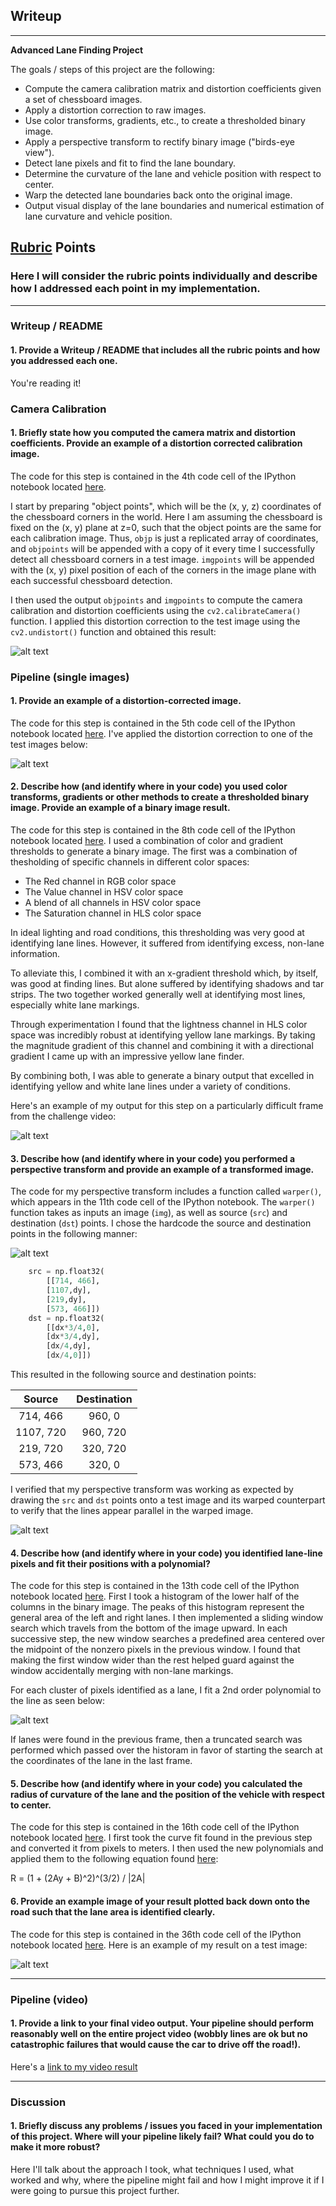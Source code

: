 ## Writeup

---

**Advanced Lane Finding Project**

The goals / steps of this project are the following:

* Compute the camera calibration matrix and distortion coefficients given a set of chessboard images.
* Apply a distortion correction to raw images.
* Use color transforms, gradients, etc., to create a thresholded binary image.
* Apply a perspective transform to rectify binary image ("birds-eye view").
* Detect lane pixels and fit to find the lane boundary.
* Determine the curvature of the lane and vehicle position with respect to center.
* Warp the detected lane boundaries back onto the original image.
* Output visual display of the lane boundaries and numerical estimation of lane curvature and vehicle position.

[//]: # (Image References)

[image1]: ./examples/calibration17_undistorted.png "Undistorted"
[image2]: ./test_images/straight_lines2_undist.png "Road Transformed"
[image3]: ./examples/challenge_video_37_thresholding.png "Binary Example"
[image4]: ./examples/straight_lines2_binary_warped.png "Warp Example"
[image7]: ./examples/straight_lines2_warp_matrix_points.jpg "Points Example"
[image5]: ./examples/straight_lines2_fit.png "Fit Example"
[image6]: ./examples/straight_lines2_lanes.png "Output"
[video1]: ./project_video.mp4 "Video"

## [Rubric](https://review.udacity.com/#!/rubrics/571/view) Points

### Here I will consider the rubric points individually and describe how I addressed each point in my implementation.  

---

### Writeup / README

#### 1. Provide a Writeup / README that includes all the rubric points and how you addressed each one.

You're reading it!

### Camera Calibration

#### 1. Briefly state how you computed the camera matrix and distortion coefficients. Provide an example of a distortion corrected calibration image.

The code for this step is contained in the 4th code cell of the IPython notebook located [here](./Advanced_Lane_Lines.ipynb).

I start by preparing "object points", which will be the (x, y, z) coordinates of the chessboard corners in the world. Here I am assuming the chessboard is fixed on the (x, y) plane at z=0, such that the object points are the same for each calibration image.  Thus, `objp` is just a replicated array of coordinates, and `objpoints` will be appended with a copy of it every time I successfully detect all chessboard corners in a test image.  `imgpoints` will be appended with the (x, y) pixel position of each of the corners in the image plane with each successful chessboard detection.  

I then used the output `objpoints` and `imgpoints` to compute the camera calibration and distortion coefficients using the `cv2.calibrateCamera()` function.  I applied this distortion correction to the test image using the `cv2.undistort()` function and obtained this result: 

![alt text][image1]

### Pipeline (single images)

#### 1. Provide an example of a distortion-corrected image.

The code for this step is contained in the 5th code cell of the IPython notebook located [here](./Advanced_Lane_Lines.ipynb). I've applied the distortion correction to one of the test images below:

![alt text][image2]

#### 2. Describe how (and identify where in your code) you used color transforms, gradients or other methods to create a thresholded binary image.  Provide an example of a binary image result.

The code for this step is contained in the 8th code cell of the IPython notebook located [here](./Advanced_Lane_Lines.ipynb).
I used a combination of color and gradient thresholds to generate a binary image. The first was a combination of thesholding of specific channels in different color spaces:
- The Red channel in RGB color space
- The Value channel in HSV color space
- A blend of all channels in HSV color space
- The Saturation channel in HLS color space

In ideal lighting and road conditions, this thresholding was very good at identifying lane lines. However, it suffered from identifying excess, non-lane information.

To alleviate this, I combined it with an x-gradient threshold which, by itself, was good at finding lines. But alone suffered by identifying shadows and tar strips. The two together worked generally well at identifying most lines, especially white lane markings.

Through experimentation I found that the lightness channel in HLS color space was incredibly robust at identifying yellow lane markings. By taking the magnitude gradient of this channel and combining it with a directional gradient I came up with an impressive yellow lane finder.

By combining both, I was able to generate a binary output that excelled in identifying yellow and white lane lines under a variety of conditions.

Here's an example of my output for this step on a particularly difficult frame from the challenge video:

![alt text][image3]

#### 3. Describe how (and identify where in your code) you performed a perspective transform and provide an example of a transformed image.

The code for my perspective transform includes a function called `warper()`, which appears in the 11th code cell of the IPython notebook.  The `warper()` function takes as inputs an image (`img`), as well as source (`src`) and destination (`dst`) points.  I chose the hardcode the source and destination points in the following manner:

![alt text][image7]

```python
    src = np.float32(
        [[714, 466],
        [1107,dy],
        [219,dy],
        [573, 466]])
    dst = np.float32(
        [[dx*3/4,0],
        [dx*3/4,dy],
        [dx/4,dy],
        [dx/4,0]])
```

This resulted in the following source and destination points:

| Source        | Destination   | 
|:-------------:|:-------------:| 
| 714, 466      | 960, 0        |
| 1107, 720     | 960, 720      |
| 219, 720      | 320, 720      |
| 573, 466      | 320, 0        | 

I verified that my perspective transform was working as expected by drawing the `src` and `dst` points onto a test image and its warped counterpart to verify that the lines appear parallel in the warped image.

![alt text][image4]

#### 4. Describe how (and identify where in your code) you identified lane-line pixels and fit their positions with a polynomial?

The code for this step is contained in the 13th code cell of the IPython notebook located [here](./Advanced_Lane_Lines.ipynb).
First I took a histogram of the lower half of the columns in the binary image. The peaks of this histogram represent the general area of the left and right lanes. I then implemented a sliding window search which travels from the bottom of the image upward. In each successive step, the new window searches a predefined area centered over the midpoint of the nonzero pixels in the previous window. I found that making the first window wider than the rest helped guard against the window accidentally merging with non-lane markings.

For each cluster of pixels identified as a lane, I fit a 2nd order polynomial to the line as seen below:

![alt text][image5]

If lanes were found in the previous frame, then a truncated search was performed which passed over the historam in favor of starting the search at the coordinates of the lane in the last frame.

#### 5. Describe how (and identify where in your code) you calculated the radius of curvature of the lane and the position of the vehicle with respect to center.

The code for this step is contained in the 16th code cell of the IPython notebook located [here](./Advanced_Lane_Lines.ipynb).
I first took the curve fit found in the previous step and converted it from pixels to meters. I then used the new polynomials and applied them to the following equation found [here](https://www.intmath.com/applications-differentiation/8-radius-curvature.php):

R = (1 + (2Ay + B)^2)^(3/2) / |2A|


#### 6. Provide an example image of your result plotted back down onto the road such that the lane area is identified clearly.

The code for this step is contained in the 36th code cell of the IPython notebook located [here](./Advanced_Lane_Lines.ipynb). Here is an example of my result on a test image:

![alt text][image6]

---

### Pipeline (video)

#### 1. Provide a link to your final video output.  Your pipeline should perform reasonably well on the entire project video (wobbly lines are ok but no catastrophic failures that would cause the car to drive off the road!).

Here's a [link to my video result](./project_video.mp4)

---

### Discussion

#### 1. Briefly discuss any problems / issues you faced in your implementation of this project.  Where will your pipeline likely fail?  What could you do to make it more robust?

Here I'll talk about the approach I took, what techniques I used, what worked and why, where the pipeline might fail and how I might improve it if I were going to pursue this project further.  

